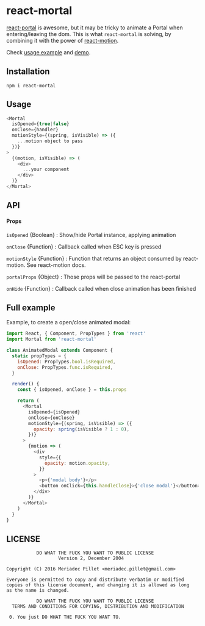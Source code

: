 # react-mortal

[react-portal](https://github.com/tajo/react-portal) is awesome, but it may
be tricky to animate a Portal when entering/leaving the dom. This is what
`react-mortal` is solving, by combining it with the power of [react-motion](https://github.com/chenglou/react-motion).

Check [usage example](https://github.com/meriadec/react-mortal/tree/master/examples) and [demo](https://meriadec.github.io/react-mortal/).

## Installation

```
npm i react-mortal
```

## Usage

```javascript
<Mortal
  isOpened={true|false}
  onClose={handler}
  motionStyle={(spring, isVisible) => ({
    ...motion object to pass
  })}
>
  {(motion, isVisible) => (
    <div>
      ...your component
    </div>
  )}
</Mortal>
```

## API

#### Props

`isOpened` {Boolean} : Show/hide Portal instance, applying animation

`onClose` {Function} : Callback called when ESC key is pressed

`motionStyle` {Function} : Function that returns an object consumed by react-motion. See react-motion docs.

`portalProps` {Object} : Those props will be passed to the react-portal

`onHide` {Function} : Callback called when close animation has been finished

## Full example

Example, to create a open/close animated modal:

```javascript
import React, { Component, PropTypes } from 'react'
import Mortal from 'react-mortal'

class AnimatedModal extends Component {
  static propTypes = {
    isOpened: PropTypes.bool.isRequired,
    onClose: PropTypes.func.isRequired,
  }

  render() {
    const { isOpened, onClose } = this.props

    return (
      <Mortal
        isOpened={isOpened}
        onClose={onClose}
        motionStyle={(spring, isVisible) => ({
          opacity: spring(isVisible ? 1 : 0),
        })}
      >
        {motion => (
          <div
            style={{
              opacity: motion.opacity,
            }}
          >
            <p>{'modal body'}</p>
            <button onClick={this.handleClose}>{'close modal'}</button>
          </div>
        )}
      </Mortal>
    )
  }
}
```

## LICENSE

```
           DO WHAT THE FUCK YOU WANT TO PUBLIC LICENSE
                   Version 2, December 2004

Copyright (C) 2016 Meriadec Pillet <meriadec.pillet@gmail.com>

Everyone is permitted to copy and distribute verbatim or modified
copies of this license document, and changing it is allowed as long
as the name is changed.

           DO WHAT THE FUCK YOU WANT TO PUBLIC LICENSE
  TERMS AND CONDITIONS FOR COPYING, DISTRIBUTION AND MODIFICATION

 0. You just DO WHAT THE FUCK YOU WANT TO.
```
